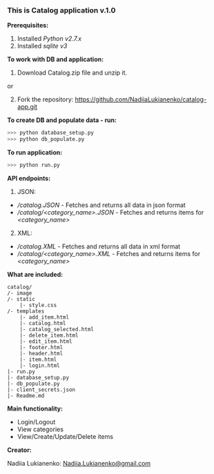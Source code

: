 ### This is Catalog application v.1.0
**Prerequisites:**

1. Installed *Python v2.7.x*
2. Installed *sqlite v3*

**To work with DB and application:**

1. Download Catalog.zip file and unzip it.

or

2. Fork the repository:
    https://github.com/NadiiaLukianenko/catalog-app.git

**To create DB and populate data - run:**
```sh
>>> python database_setup.py
>>> python db_populate.py
```
**To run application:**
```sh
>>> python run.py
```
**API endpoints:**

1. JSON:

* */catalog.JSON* - Fetches and returns all data in json format
* */catalog/\<category_name\>.JSON* - Fetches and returns items for *\<category_name\>*


2. XML:

* */catalog.XML* - Fetches and returns all data in xml format
* */catalog/\<category_name\>.XML* - Fetches and returns items for *\<category_name\>*

**What are included:**
```
catalog/
/- image
/- static
    |- style.css
/- templates
    |- add_item.html
    |- catalog.html
    |- catalog_selected.html
    |- delete_item.html
    |- edit_item.html
    |- footer.html
    |- header.html
    |- item.html
    |- login.html
|- run.py
|- database_setup.py
|- db_populate.py
|- client_secrets.json
|- Readme.md
```

**Main functionality:**

* Login/Logout
* View categories
* View/Create/Update/Delete items

**Creator:**

Nadiia Lukianenko: Nadiia.Lukianenko@gmail.com
